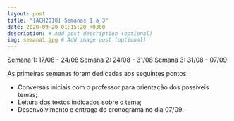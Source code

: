 ```yaml
---
layout: post
title: "[ACH2018] Semanas 1 a 3"
date: 2020-09-20 01:15:20 +0300
description: # Add post description (optional)
img: semana1.jpg # Add image post (optional)
---
```

Semana 1: 17/08 - 24/08
Semana 2: 24/08 - 31/08
Semana 3: 31/08 - 07/09


As primeiras semanas foram dedicadas aos seguintes pontos:
- Conversas iniciais com o professor para orientação dos possíveis temas;
- Leitura dos textos indicados sobre o tema;
- Desenvolvimento e entraga do cronograma no dia 07/09.